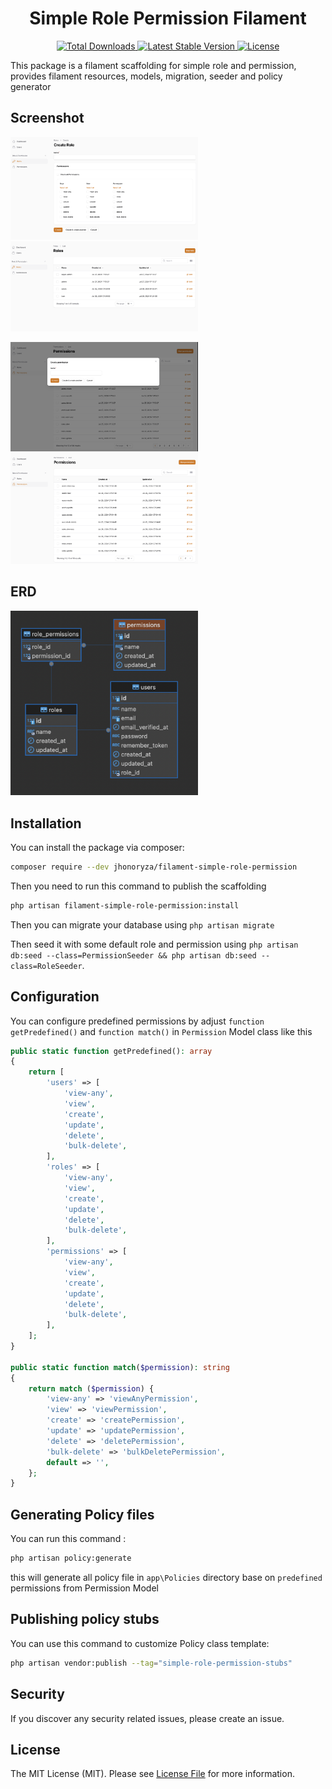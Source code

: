 <h1 align="center">Simple Role Permission Filament</h1>
<p align="center">
    <a href="https://packagist.org/packages/jhonoryza/filament-simple-role">
        <img src="https://poser.pugx.org/jhonoryza/filament-simple-role/d/total.svg" alt="Total Downloads">
    </a>
    <a href="https://packagist.org/packages/jhonoryza/filament-simple-role">
        <img src="https://poser.pugx.org/jhonoryza/filament-simple-role/v/stable.svg" alt="Latest Stable Version">
    </a>
    <a href="https://packagist.org/packages/jhonoryza/filament-simple-role">
        <img src="https://poser.pugx.org/jhonoryza/filament-simple-role/license.svg" alt="License">
    </a>
</p>

This package is a filament scaffolding for simple role and permission, provides filament resources, models, migration, seeder and policy generator

## Screenshot

<p float="left">
    <img src="/public/create-role.png" width="300" />
    <img src="/public/role.png" width="300" />
</p>
<p float="left">
    <img src="/public/create-permission.png" width="300" />
    <img src="/public/permission.png" width="300" />
</p>

## ERD
<p float="left">
    <img src="/public/erd.png" width="300" />
</p>

## Installation

You can install the package via composer:

```bash
composer require --dev jhonoryza/filament-simple-role-permission
```

Then you need to run this command to publish the scaffolding

```bash
php artisan filament-simple-role-permission:install
```

Then you can migrate your database using `php artisan migrate` 

Then seed it with some default role and permission using `php artisan db:seed --class=PermissionSeeder && php artisan db:seed --class=RoleSeeder`.

## Configuration

You can configure predefined permissions by adjust `function getPredefined()` and `function match()` in `Permission` Model class like this

```php
public static function getPredefined(): array
{
    return [
        'users' => [
            'view-any',
            'view',
            'create',
            'update',
            'delete',
            'bulk-delete',
        ],
        'roles' => [
            'view-any',
            'view',
            'create',
            'update',
            'delete',
            'bulk-delete',
        ],
        'permissions' => [
            'view-any',
            'view',
            'create',
            'update',
            'delete',
            'bulk-delete',
        ],
    ];
}

public static function match($permission): string
{
    return match ($permission) {
        'view-any' => 'viewAnyPermission',
        'view' => 'viewPermission',
        'create' => 'createPermission',
        'update' => 'updatePermission',
        'delete' => 'deletePermission',
        'bulk-delete' => 'bulkDeletePermission',
        default => '',
    };
}
```

## Generating Policy files

You can run this command :

```bash
php artisan policy:generate
```

this will generate all policy file in `app\Policies` directory base on `predefined` permissions from Permission Model 

## Publishing policy stubs

You can use this command to customize Policy class template:

```bash
php artisan vendor:publish --tag="simple-role-permission-stubs"
```

## Security

If you discover any security related issues, please create an issue.

## License

The MIT License (MIT). Please see [License File](LICENSE.md) for more information.